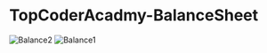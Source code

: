 # TopCoderAcadmy-BalanceSheet

![Balance2](https://user-images.githubusercontent.com/85007461/236879061-144d848e-e456-4e92-a2c0-7117a10ee822.png)
![Balance1](https://user-images.githubusercontent.com/85007461/236879132-4eec4bee-ea1b-4348-87ae-7de32c960f64.png)
